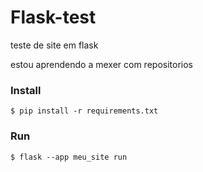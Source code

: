 # Flask-test
 teste de site em flask

 estou aprendendo a mexer com repositorios

 ### Install
 ```
 $ pip install -r requirements.txt
 ```

 ### Run
 ```
 $ flask --app meu_site run
 ```
